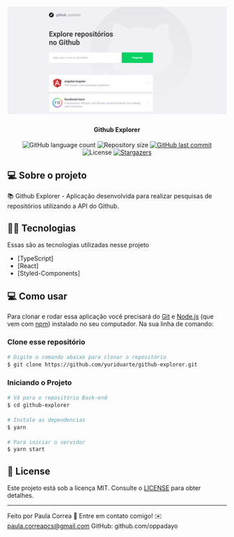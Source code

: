 <h1 align="center">
    <img alt="github-explorer" title="#github-explorer" src="./assets/hero.png" />
</h1>

<h4 align="center"> 
	Github Explorer
</h4>

<p align="center">
  <img alt="GitHub language count" src="https://img.shields.io/github/languages/count/Oppadayo/github-explorer?color=%2304D361">

  <img alt="Repository size" src="https://img.shields.io/github/repo-size/Oppadayo/github-explorer">	
  
  <a href="https://github.com/Oppadayo/github-explorer/commits/master">
    <img alt="GitHub last commit" src="https://img.shields.io/github/last-commit/Oppadayo/github-explorer">
  </a>

  <img alt="License" src="https://img.shields.io/badge/license-MIT-brightgreen">
   <a href="https://github.com/Oppadayo/github-explorer/stargazers">
    <img alt="Stargazers" src="https://img.shields.io/github/stars/Oppadayo/github-explorer?style=social">
  </a>
</p>


## 💻 Sobre o projeto

📚 Github Explorer - Aplicação desenvolvida para realizar pesquisas de repositórios utilizando a API do Github.

## 👨‍💻 Tecnologias

Essas são as tecnologias utilizadas nesse projeto
 
- [TypeScript]
- [React]
- [Styled-Components]

## 💻 Como usar

Para clonar e rodar essa aplicação você precisará do [Git](https://git-scm.com) e [Node.js](https://nodejs.org/en/download/) (que vem com [npm](http://npmjs.com)) instalado no seu computador. 
Na sua linha de comando:

### Clone esse repositório
```bash
# Digite o comando abaixo para clonar o repositório
$ git clone https://github.com/yuriduarte/github-explorer.git
```

### Iniciando o Projeto

```bash
# Vá para o repositório Back-end
$ cd github-explorer

# Instale as dependencias
$ yarn

# Para iniciar o servidor
$ yarn start
```


## 📝 License

Este projeto está sob a licença MIT. Consulte o [LICENSE](LICENSE.md) para obter detalhes.

---

Feito por Paula Correa 👋 Entre em contato comigo! ✉️ paula.correapcs@gmail.com   GitHub: github.com/oppadayo

